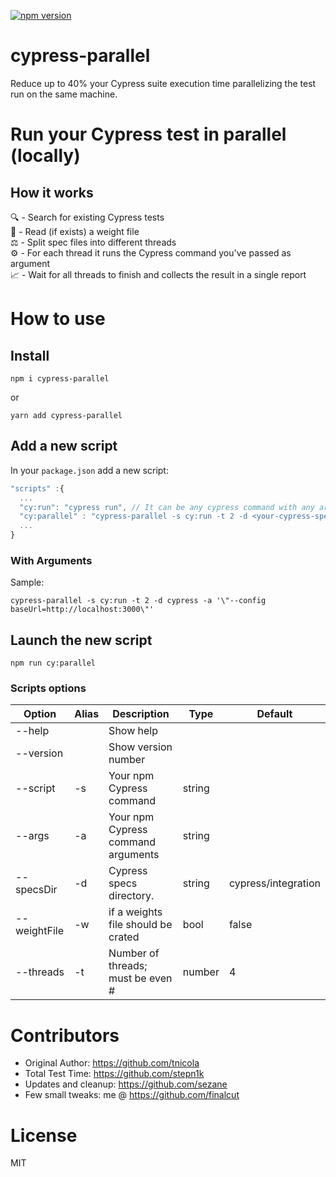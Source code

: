[![npm version](https://badge.fury.io/js/cypress-parallel.svg)](https://badge.fury.io/js/cypress-parallel)
# cypress-parallel
Reduce up to 40% your Cypress suite execution time parallelizing the test run on the same machine.

# Run your Cypress test in parallel (locally)

## How it works
🔍 - Search for existing Cypress tests\
📄 - Read (if exists) a weight file\
⚖️ - Split spec files into different threads\
⚙️ - For each thread it runs the Cypress command you've passed as argument\
📈 - Wait for all threads to finish and collects the result in a single report

# How to use

## Install
 ```
 npm i cypress-parallel
 ```

 or

```
yarn add cypress-parallel
 ```

## Add a new script
 In your `package.json` add a new script:

  ```typescript
"scripts" :{
    ...
    "cy:run": "cypress run", // It can be any cypress command with any argument
    "cy:parallel" : "cypress-parallel -s cy:run -t 2 -d <your-cypress-specs-folder> -a '\"<your-cypress-cmd-args>\"'"
    ...
}
 ```

### With Arguments

Sample:

```
cypress-parallel -s cy:run -t 2 -d cypress -a '\"--config baseUrl=http://localhost:3000\"'
```

## Launch the new script

```
npm run cy:parallel
```

### Scripts options

| Option       | Alias | Description                        | Type   | Default             |
| ------------ | ----- | ---------------------------------- | ------ | ------------------- |
| --help       |       | Show help                          |        |                     |
| --version    |       | Show version number                |        |                     |
| --script     | -s    | Your npm Cypress command           | string |                     |
| --args       | -a    | Your npm Cypress command arguments | string |                     |
| --specsDir   | -d    | Cypress specs directory.           | string | cypress/integration |
| --weightFile | -w    | if a weights file should be crated | bool   | false               |
| --threads    | -t    | Number of threads; must be even #  | number | 4                   |

# Contributors
 *  Original Author: https://github.com/tnicola
 *  Total Test Time: https://github.com/stepn1k
 *  Updates and cleanup: https://github.com/sezane
 *  Few small tweaks: me @ https://github.com/finalcut
# License
 MIT

